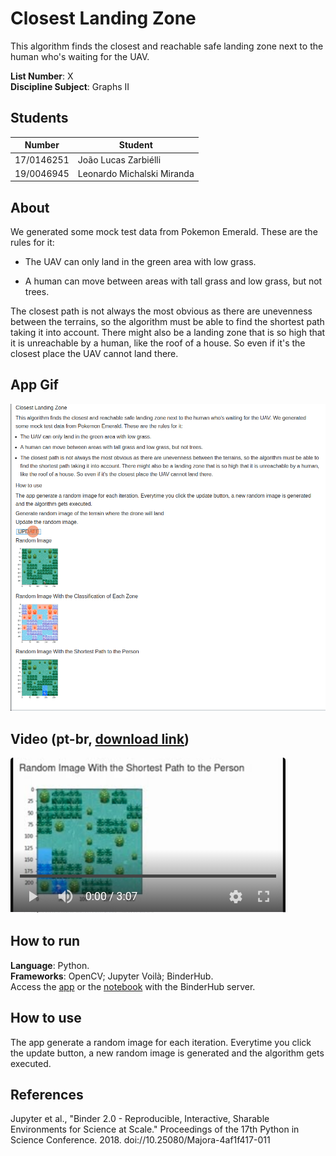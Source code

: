 # Closest Landing Zone
This algorithm finds the closest and reachable safe landing zone next to the human who's waiting for the UAV.

**List Number**: X<br>
**Discipline Subject**: Graphs II<br>

## Students
|Number | Student |
| -- | -- |
| 17/0146251  |  João Lucas Zarbiélli |
| 19/0046945  |  Leonardo Michalski Miranda |

## About
We generated some mock test data from Pokemon Emerald. These are the rules for it:

* The UAV can only land in the green area with low grass.

* A human can move between areas with tall grass and low grass, but not trees.

The closest path is not always the most obvious as there are unevenness between the terrains, so the algorithm must be able to find the shortest path taking it into account. There might also be a landing zone that is so high that it is unreachable by a human, like the roof of a house. So even if it's the closest place the UAV cannot land there.

## App Gif
![App Gif](assets/app_gif.gif)

## Video (pt-br, [download link](https://raw.githubusercontent.com/projeto-de-algoritmos/Grafos2_LandingZoneDetection/main/assets/app_video.mp4))
[![](assets/app_video_splash_screen.png)]()

## How to run
**Language**: Python.<br>
**Frameworks**: OpenCV; Jupyter Voilà; BinderHub.<br>
Access the [app](https://mybinder.org/v2/gh/projeto-de-algoritmos/Grafos2_ClosestLandingZone/main?urlpath=%2Fvoila%2Frender%2Fapp.ipynb) or the [notebook](https://mybinder.org/v2/gh/projeto-de-algoritmos/Grafos2_ClosestLandingZone/main?filepath=app.ipynb) with the BinderHub server.

## How to use

The app generate a random image for each iteration. Everytime you click the update button, a new random image is generated and the algorithm gets executed.

## References

Jupyter et al., "Binder 2.0 - Reproducible, Interactive, Sharable
Environments for Science at Scale." Proceedings of the 17th Python
in Science Conference. 2018. doi://10.25080/Majora-4af1f417-011
